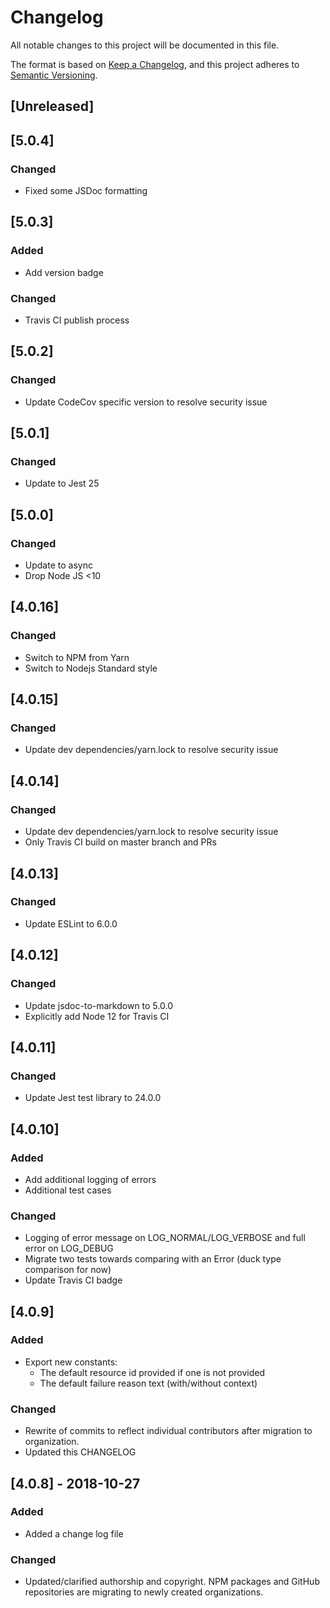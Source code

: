 # Changelog
All notable changes to this project will be documented in this file.

The format is based on [Keep a Changelog](https://keepachangelog.com/en/1.0.0/),
and this project adheres to [Semantic Versioning](https://semver.org/spec/v2.0.0.html).

## [Unreleased]

## [5.0.4]
### Changed
- Fixed some JSDoc formatting

## [5.0.3]
### Added
- Add version badge
### Changed
- Travis CI publish process

## [5.0.2]
### Changed
- Update CodeCov specific version to resolve security issue

## [5.0.1]
### Changed
- Update to Jest 25

## [5.0.0]
### Changed
- Update to async
- Drop Node JS <10

## [4.0.16]
### Changed
- Switch to NPM from Yarn
- Switch to Nodejs Standard style

## [4.0.15]
### Changed
- Update dev dependencies/yarn.lock to resolve security issue

## [4.0.14]
### Changed
- Update dev dependencies/yarn.lock to resolve security issue
- Only Travis CI build on master branch and PRs

## [4.0.13]
### Changed
- Update ESLint to 6.0.0

## [4.0.12]
### Changed
- Update jsdoc-to-markdown to 5.0.0
- Explicitly add Node 12 for Travis CI

## [4.0.11]
### Changed
- Update Jest test library to 24.0.0

## [4.0.10]
### Added
- Add additional logging of errors
- Additional test cases
### Changed
- Logging of error message on LOG_NORMAL/LOG_VERBOSE and full error on LOG_DEBUG
- Migrate two tests towards comparing with an Error (duck type comparison for now)
- Update Travis CI badge

## [4.0.9]
### Added
- Export new constants:
  - The default resource id provided if one is not provided
  - The default failure reason text (with/without context)
### Changed
- Rewrite of commits to reflect individual contributors after migration to organization.
- Updated this CHANGELOG

## [4.0.8] - 2018-10-27
### Added
- Added a change log file
### Changed
- Updated/clarified authorship and copyright. NPM packages and GitHub repositories are migrating to newly created organizations.

